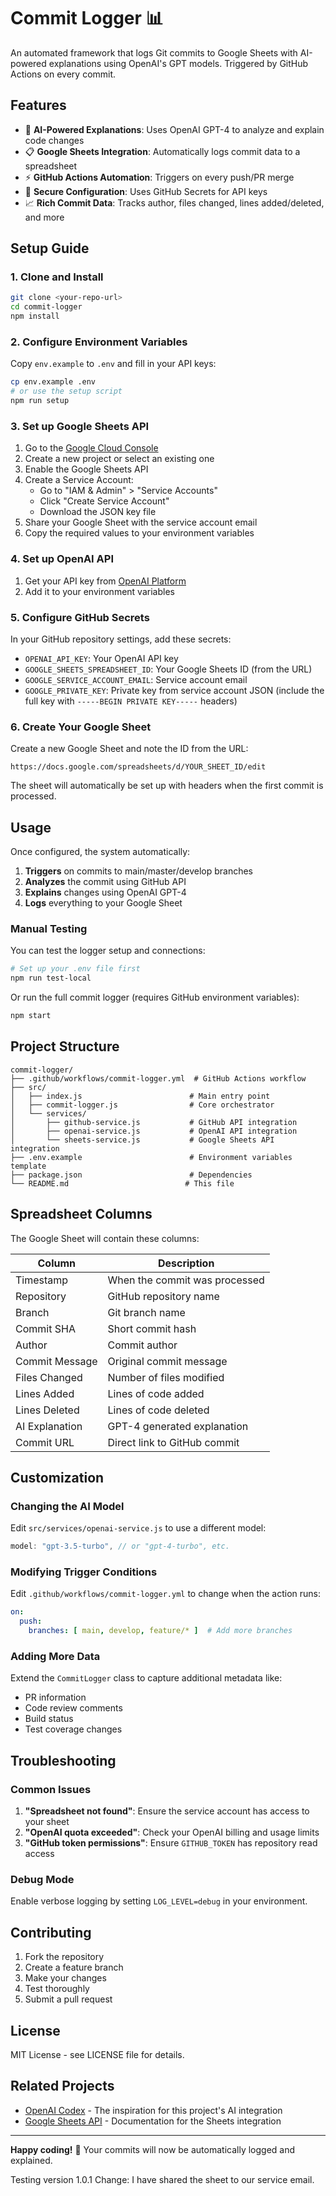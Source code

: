 # Commit Logger 📊

An automated framework that logs Git commits to Google Sheets with AI-powered explanations using OpenAI's GPT models. Triggered by GitHub Actions on every commit.

## Features

- 🤖 **AI-Powered Explanations**: Uses OpenAI GPT-4 to analyze and explain code changes
- 📋 **Google Sheets Integration**: Automatically logs commit data to a spreadsheet
- ⚡ **GitHub Actions Automation**: Triggers on every push/PR merge
- 🔐 **Secure Configuration**: Uses GitHub Secrets for API keys
- 📈 **Rich Commit Data**: Tracks author, files changed, lines added/deleted, and more

## Setup Guide

### 1. Clone and Install

```bash
git clone <your-repo-url>
cd commit-logger
npm install
```

### 2. Configure Environment Variables

Copy `env.example` to `.env` and fill in your API keys:

```bash
cp env.example .env
# or use the setup script
npm run setup
```

### 3. Set up Google Sheets API

1. Go to the [Google Cloud Console](https://console.cloud.google.com/)
2. Create a new project or select an existing one
3. Enable the Google Sheets API
4. Create a Service Account:
   - Go to "IAM & Admin" > "Service Accounts"
   - Click "Create Service Account"
   - Download the JSON key file
5. Share your Google Sheet with the service account email
6. Copy the required values to your environment variables

### 4. Set up OpenAI API

1. Get your API key from [OpenAI Platform](https://platform.openai.com/api-keys)
2. Add it to your environment variables

### 5. Configure GitHub Secrets

In your GitHub repository settings, add these secrets:

- `OPENAI_API_KEY`: Your OpenAI API key
- `GOOGLE_SHEETS_SPREADSHEET_ID`: Your Google Sheets ID (from the URL)
- `GOOGLE_SERVICE_ACCOUNT_EMAIL`: Service account email
- `GOOGLE_PRIVATE_KEY`: Private key from service account JSON (include the full key with `-----BEGIN PRIVATE KEY-----` headers)

### 6. Create Your Google Sheet

Create a new Google Sheet and note the ID from the URL:
```
https://docs.google.com/spreadsheets/d/YOUR_SHEET_ID/edit
```

The sheet will automatically be set up with headers when the first commit is processed.

## Usage

Once configured, the system automatically:

1. **Triggers** on commits to main/master/develop branches
2. **Analyzes** the commit using GitHub API
3. **Explains** changes using OpenAI GPT-4
4. **Logs** everything to your Google Sheet

### Manual Testing

You can test the logger setup and connections:

```bash
# Set up your .env file first
npm run test-local
```

Or run the full commit logger (requires GitHub environment variables):

```bash
npm start
```

## Project Structure

```
commit-logger/
├── .github/workflows/commit-logger.yml  # GitHub Actions workflow
├── src/
│   ├── index.js                        # Main entry point
│   ├── commit-logger.js                # Core orchestrator
│   └── services/
│       ├── github-service.js           # GitHub API integration
│       ├── openai-service.js           # OpenAI API integration
│       └── sheets-service.js           # Google Sheets API integration
├── .env.example                        # Environment variables template
├── package.json                        # Dependencies
└── README.md                          # This file
```

## Spreadsheet Columns

The Google Sheet will contain these columns:

| Column | Description |
|--------|-------------|
| Timestamp | When the commit was processed |
| Repository | GitHub repository name |
| Branch | Git branch name |
| Commit SHA | Short commit hash |
| Author | Commit author |
| Commit Message | Original commit message |
| Files Changed | Number of files modified |
| Lines Added | Lines of code added |
| Lines Deleted | Lines of code deleted |
| AI Explanation | GPT-4 generated explanation |
| Commit URL | Direct link to GitHub commit |

## Customization

### Changing the AI Model

Edit `src/services/openai-service.js` to use a different model:

```javascript
model: "gpt-3.5-turbo", // or "gpt-4-turbo", etc.
```

### Modifying Trigger Conditions

Edit `.github/workflows/commit-logger.yml` to change when the action runs:

```yaml
on:
  push:
    branches: [ main, develop, feature/* ]  # Add more branches
```

### Adding More Data

Extend the `CommitLogger` class to capture additional metadata like:
- PR information
- Code review comments
- Build status
- Test coverage changes

## Troubleshooting

### Common Issues

1. **"Spreadsheet not found"**: Ensure the service account has access to your sheet
2. **"OpenAI quota exceeded"**: Check your OpenAI billing and usage limits  
3. **"GitHub token permissions"**: Ensure `GITHUB_TOKEN` has repository read access

### Debug Mode

Enable verbose logging by setting `LOG_LEVEL=debug` in your environment.

## Contributing

1. Fork the repository
2. Create a feature branch
3. Make your changes
4. Test thoroughly
5. Submit a pull request

## License

MIT License - see LICENSE file for details.

## Related Projects

- [OpenAI Codex](https://github.com/openai/codex) - The inspiration for this project's AI integration
- [Google Sheets API](https://developers.google.com/sheets/api) - Documentation for the Sheets integration

---

**Happy coding!** 🚀 Your commits will now be automatically logged and explained. 

Testing version 1.0.1
Change: I have shared the sheet to our service email.
